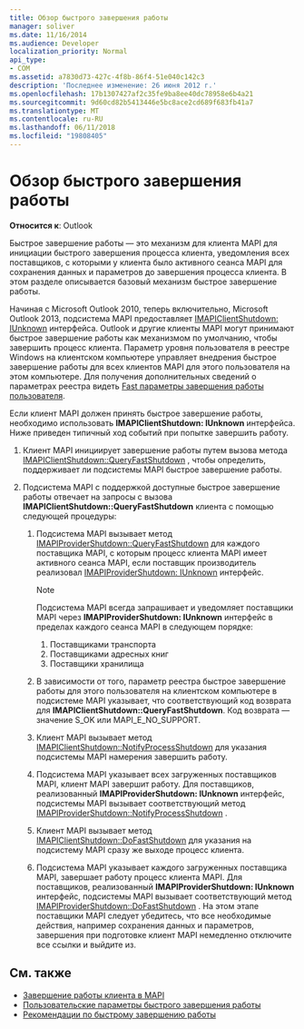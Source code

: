 ```yaml
---
title: Обзор быстрого завершения работы
manager: soliver
ms.date: 11/16/2014
ms.audience: Developer
localization_priority: Normal
api_type:
- COM
ms.assetid: a7830d73-427c-4f8b-86f4-51e040c142c3
description: 'Последнее изменение: 26 июня 2012 г.'
ms.openlocfilehash: 17b1307427af2c35fe9ba8ee40dc78958e6b4a21
ms.sourcegitcommit: 9d60cd82b5413446e5bc8ace2cd689f683fb41a7
ms.translationtype: MT
ms.contentlocale: ru-RU
ms.lasthandoff: 06/11/2018
ms.locfileid: "19808405"
---
```

# <a name="fast-shutdown-overview"></a>Обзор быстрого завершения работы

**Относится к**: Outlook 
  
Быстрое завершение работы — это механизм для клиента MAPI для инициации быстрого завершения процесса клиента, уведомления всех поставщиков, с которыми у клиента было активного сеанса MAPI для сохранения данных и параметров до завершения процесса клиента. В этом разделе описывается базовый механизм быстрое завершение работы. 

Начиная с Microsoft Outlook 2010, теперь включительно, Microsoft Outlook 2013, подсистема MAPI предоставляет [IMAPIClientShutdown: IUnknown](imapiclientshutdowniunknown.md) интерфейса. Outlook и другие клиенты MAPI могут принимают быстрое завершение работы как механизмом по умолчанию, чтобы завершить процесс клиента. Параметр уровня пользователя в реестре Windows на клиентском компьютере управляет внедрения быстрое завершение работы для всех клиентов MAPI для этого пользователя на этом компьютере. Для получения дополнительных сведений о параметрах реестра видеть [Fast параметры завершения работы пользователя](fast-shutdown-user-options.md).
  
Если клиент MAPI должен принять быстрое завершение работы, необходимо использовать **IMAPIClientShutdown: IUnknown** интерфейса. Ниже приведен типичный ход событий при попытке завершить работу. 
  
1. Клиент MAPI инициирует завершение работы путем вызова метода [IMAPIClientShutdown::QueryFastShutdown](imapiclientshutdown-queryfastshutdown.md) , чтобы определить, поддерживает ли подсистемы MAPI быстрое завершение работы. 
    
2. Подсистема MAPI с поддержкой доступные быстрое завершение работы отвечает на запросы с вызова **IMAPIClientShutdown::QueryFastShutdown** клиента с помощью следующей процедуры: 
    
    1. Подсистема MAPI вызывает метод [IMAPIProviderShutdown::QueryFastShutdown](imapiprovidershutdown-queryfastshutdown.md) для каждого поставщика MAPI, с которым процесс клиента MAPI имеет активного сеанса MAPI, если поставщик производитель реализовал [IMAPIProviderShutdown: IUnknown](imapiprovidershutdowniunknown.md) интерфейс. 
        
       > [!NOTE]
       >  Подсистема MAPI всегда запрашивает и уведомляет поставщики MAPI через **IMAPIProviderShutdown: IUnknown** интерфейс в пределах каждого сеанса MAPI в следующем порядке:
       > 1. Поставщиками транспорта
       > 2. Поставщиками адресных книг
       > 3. Поставщики хранилища 
    
    2. В зависимости от того, параметр реестра быстрое завершение работы для этого пользователя на клиентском компьютере в подсистеме MAPI указывает, что соответствующий код возврата для **IMAPIClientShutdown::QueryFastShutdown**. Код возврата — значение S_OK или MAPI_E_NO_SUPPORT.
        
    3. Клиент MAPI вызывает метод [IMAPIClientShutdown::NotifyProcessShutdown](imapiclientshutdown-notifyprocessshutdown.md) для указания подсистемы MAPI намерения завершить работу. 
        
    4. Подсистема MAPI указывает всех загруженных поставщиков MAPI, клиент MAPI завершит работу. Для поставщиков, реализованный **IMAPIProviderShutdown: IUnknown** интерфейс, подсистемы MAPI вызывает соответствующий метод [IMAPIProviderShutdown::NotifyProcessShutdown](imapiprovidershutdown-notifyprocessshutdown.md) . 
        
    5. Клиент MAPI вызывает метод [IMAPIClientShutdown::DoFastShutdown](imapiclientshutdown-dofastshutdown.md) для указания на подсистему MAPI сразу же выходе процесс клиента. 
        
    6. Подсистема MAPI указывает каждого загруженных поставщика MAPI, завершает работу процесс клиента MAPI. Для поставщиков, реализованный **IMAPIProviderShutdown: IUnknown** интерфейс, подсистемы MAPI вызывает соответствующий метод [IMAPIProviderShutdown::DoFastShutdown](imapiprovidershutdown-dofastshutdown.md) . На этом этапе поставщики MAPI следует убедитесь, что все необходимые действия, например сохранения данных и параметров, завершения при подготовке клиент MAPI немедленно отключите все ссылки и выйдите из. 
    
## <a name="see-also"></a>См. также

- [Завершение работы клиента в MAPI](client-shutdown-in-mapi.md)
- [Пользовательские параметры быстрого завершения работы](fast-shutdown-user-options.md)
- [Рекомендации по быстрому завершению работы](best-practices-for-fast-shutdown.md)

